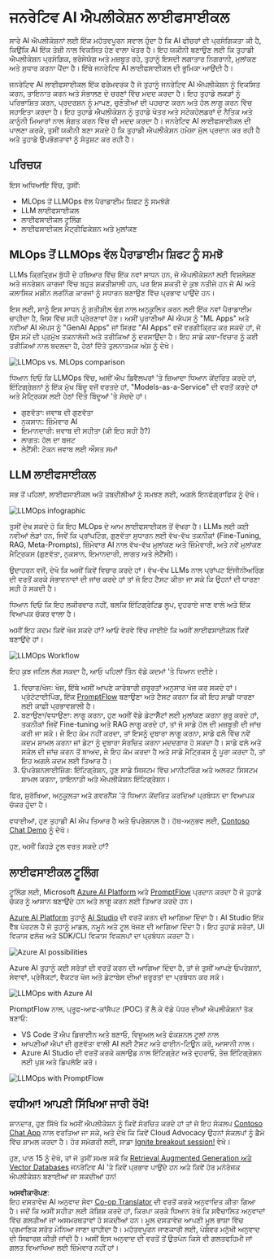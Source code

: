 <!--
CO_OP_TRANSLATOR_METADATA:
{
  "original_hash": "27a5347a5022d5ef0a72ab029b03526a",
  "translation_date": "2025-07-09T15:51:36+00:00",
  "source_file": "14-the-generative-ai-application-lifecycle/README.md",
  "language_code": "pa"
}
-->
# ਜਨਰੇਟਿਵ AI ਐਪਲੀਕੇਸ਼ਨ ਲਾਈਫਸਾਈਕਲ

ਸਾਰੇ AI ਐਪਲੀਕੇਸ਼ਨਾਂ ਲਈ ਇੱਕ ਮਹੱਤਵਪੂਰਨ ਸਵਾਲ ਹੁੰਦਾ ਹੈ ਕਿ AI ਫੀਚਰਾਂ ਦੀ ਪ੍ਰਸੰਗਿਕਤਾ ਕੀ ਹੈ, ਕਿਉਂਕਿ AI ਇੱਕ ਤੇਜ਼ੀ ਨਾਲ ਵਿਕਸਿਤ ਹੋਣ ਵਾਲਾ ਖੇਤਰ ਹੈ। ਇਹ ਯਕੀਨੀ ਬਣਾਉਣ ਲਈ ਕਿ ਤੁਹਾਡੀ ਐਪਲੀਕੇਸ਼ਨ ਪ੍ਰਸੰਗਿਕ, ਭਰੋਸੇਯੋਗ ਅਤੇ ਮਜ਼ਬੂਤ ਰਹੇ, ਤੁਹਾਨੂੰ ਇਸਦੀ ਲਗਾਤਾਰ ਨਿਗਰਾਨੀ, ਮੁਲਾਂਕਣ ਅਤੇ ਸੁਧਾਰ ਕਰਨਾ ਪੈਂਦਾ ਹੈ। ਇੱਥੇ ਜਨਰੇਟਿਵ AI ਲਾਈਫਸਾਈਕਲ ਦੀ ਭੂਮਿਕਾ ਆਉਂਦੀ ਹੈ।

ਜਨਰੇਟਿਵ AI ਲਾਈਫਸਾਈਕਲ ਇੱਕ ਫਰੇਮਵਰਕ ਹੈ ਜੋ ਤੁਹਾਨੂੰ ਜਨਰੇਟਿਵ AI ਐਪਲੀਕੇਸ਼ਨ ਨੂੰ ਵਿਕਸਿਤ ਕਰਨ, ਤਾਇਨਾਤ ਕਰਨ ਅਤੇ ਸੰਭਾਲਣ ਦੇ ਚਰਣਾਂ ਵਿੱਚ ਮਦਦ ਕਰਦਾ ਹੈ। ਇਹ ਤੁਹਾਡੇ ਲਕੜਾਂ ਨੂੰ ਪਰਿਭਾਸ਼ਿਤ ਕਰਨ, ਪ੍ਰਦਰਸ਼ਨ ਨੂੰ ਮਾਪਣ, ਚੁਣੌਤੀਆਂ ਦੀ ਪਹਚਾਣ ਕਰਨ ਅਤੇ ਹੱਲ ਲਾਗੂ ਕਰਨ ਵਿੱਚ ਸਹਾਇਤਾ ਕਰਦਾ ਹੈ। ਇਹ ਤੁਹਾਡੇ ਐਪਲੀਕੇਸ਼ਨ ਨੂੰ ਤੁਹਾਡੇ ਖੇਤਰ ਅਤੇ ਸਟੇਕਹੋਲਡਰਾਂ ਦੇ ਨੈਤਿਕ ਅਤੇ ਕਾਨੂੰਨੀ ਮਿਆਰਾਂ ਨਾਲ ਸੰਗਤ ਕਰਨ ਵਿੱਚ ਵੀ ਮਦਦ ਕਰਦਾ ਹੈ। ਜਨਰੇਟਿਵ AI ਲਾਈਫਸਾਈਕਲ ਦੀ ਪਾਲਣਾ ਕਰਕੇ, ਤੁਸੀਂ ਯਕੀਨੀ ਬਣਾ ਸਕਦੇ ਹੋ ਕਿ ਤੁਹਾਡੀ ਐਪਲੀਕੇਸ਼ਨ ਹਮੇਸ਼ਾ ਮੁੱਲ ਪ੍ਰਦਾਨ ਕਰ ਰਹੀ ਹੈ ਅਤੇ ਤੁਹਾਡੇ ਉਪਭੋਗਤਾਵਾਂ ਨੂੰ ਸੰਤੁਸ਼ਟ ਕਰ ਰਹੀ ਹੈ।

## ਪਰਿਚਯ

ਇਸ ਅਧਿਆਇ ਵਿੱਚ, ਤੁਸੀਂ:

- MLOps ਤੋਂ LLMOps ਵੱਲ ਪੈਰਾਡਾਈਮ ਸ਼ਿਫਟ ਨੂੰ ਸਮਝੋਗੇ
- LLM ਲਾਈਫਸਾਈਕਲ
- ਲਾਈਫਸਾਈਕਲ ਟੂਲਿੰਗ
- ਲਾਈਫਸਾਈਕਲ ਮੈਟ੍ਰੀਫਿਕੇਸ਼ਨ ਅਤੇ ਮੁਲਾਂਕਣ

## MLOps ਤੋਂ LLMOps ਵੱਲ ਪੈਰਾਡਾਈਮ ਸ਼ਿਫਟ ਨੂੰ ਸਮਝੋ

LLMs ਕ੍ਰਿਤ੍ਰਿਮ ਬੁੱਧੀ ਦੇ ਹਥਿਆਰ ਵਿੱਚ ਇੱਕ ਨਵਾਂ ਸਾਧਨ ਹਨ, ਜੋ ਐਪਲੀਕੇਸ਼ਨਾਂ ਲਈ ਵਿਸ਼ਲੇਸ਼ਣ ਅਤੇ ਜਨਰੇਸ਼ਨ ਕਾਰਜਾਂ ਵਿੱਚ ਬਹੁਤ ਸ਼ਕਤੀਸ਼ਾਲੀ ਹਨ, ਪਰ ਇਸ ਸ਼ਕਤੀ ਦੇ ਕੁਝ ਨਤੀਜੇ ਹਨ ਜੋ AI ਅਤੇ ਕਲਾਸਿਕ ਮਸ਼ੀਨ ਲਰਨਿੰਗ ਕਾਰਜਾਂ ਨੂੰ ਸਧਾਰਨ ਬਣਾਉਣ ਵਿੱਚ ਪ੍ਰਭਾਵ ਪਾਉਂਦੇ ਹਨ।

ਇਸ ਲਈ, ਸਾਨੂੰ ਇਸ ਸਾਧਨ ਨੂੰ ਗਤੀਸ਼ੀਲ ਢੰਗ ਨਾਲ ਅਨੁਕੂਲਿਤ ਕਰਨ ਲਈ ਇੱਕ ਨਵਾਂ ਪੈਰਾਡਾਈਮ ਚਾਹੀਦਾ ਹੈ, ਜਿਸ ਵਿੱਚ ਸਹੀ ਪ੍ਰੇਰਣਾਵਾਂ ਹੋਣ। ਅਸੀਂ ਪੁਰਾਣੀਆਂ AI ਐਪਸ ਨੂੰ "ML Apps" ਅਤੇ ਨਵੀਆਂ AI ਐਪਸ ਨੂੰ "GenAI Apps" ਜਾਂ ਸਿਰਫ "AI Apps" ਵਜੋਂ ਵਰਗੀਕ੍ਰਿਤ ਕਰ ਸਕਦੇ ਹਾਂ, ਜੋ ਉਸ ਸਮੇਂ ਦੀ ਪ੍ਰਮੁੱਖ ਤਕਨਾਲੋਜੀ ਅਤੇ ਤਰੀਕਿਆਂ ਨੂੰ ਦਰਸਾਉਂਦਾ ਹੈ। ਇਹ ਸਾਡੇ ਕਥਾ-ਵਿਚਾਰ ਨੂੰ ਕਈ ਤਰੀਕਿਆਂ ਨਾਲ ਬਦਲਦਾ ਹੈ, ਹੇਠਾਂ ਦਿੱਤੇ ਤੁਲਨਾਤਮਕ ਅੰਸ਼ ਨੂੰ ਦੇਖੋ।

![LLMOps vs. MLOps comparison](../../../translated_images/01-llmops-shift.29bc933cb3bb0080a562e1655c0c719b71a72c3be6252d5c564b7f598987e602.pa.png)

ਧਿਆਨ ਦਿਓ ਕਿ LLMOps ਵਿੱਚ, ਅਸੀਂ ਐਪ ਡਿਵੈਲਪਰਾਂ 'ਤੇ ਜ਼ਿਆਦਾ ਧਿਆਨ ਕੇਂਦਰਿਤ ਕਰਦੇ ਹਾਂ, ਇੰਟਿਗ੍ਰੇਸ਼ਨਾਂ ਨੂੰ ਇੱਕ ਮੁੱਖ ਬਿੰਦੂ ਵਜੋਂ ਵਰਤਦੇ ਹਾਂ, "Models-as-a-Service" ਦੀ ਵਰਤੋਂ ਕਰਦੇ ਹਾਂ ਅਤੇ ਮੈਟ੍ਰਿਕਸ ਲਈ ਹੇਠਾਂ ਦਿੱਤੇ ਬਿੰਦੂਆਂ 'ਤੇ ਸੋਚਦੇ ਹਾਂ।

- ਗੁਣਵੱਤਾ: ਜਵਾਬ ਦੀ ਗੁਣਵੱਤਾ
- ਨੁਕਸਾਨ: ਜ਼ਿੰਮੇਵਾਰ AI
- ਇਮਾਨਦਾਰੀ: ਜਵਾਬ ਦੀ ਸਹੀਤਾ (ਕੀ ਇਹ ਸਹੀ ਹੈ?)
- ਲਾਗਤ: ਹੱਲ ਦਾ ਬਜਟ
- ਲੇਟੈਂਸੀ: ਟੋਕਨ ਜਵਾਬ ਲਈ ਔਸਤ ਸਮਾਂ

## LLM ਲਾਈਫਸਾਈਕਲ

ਸਭ ਤੋਂ ਪਹਿਲਾਂ, ਲਾਈਫਸਾਈਕਲ ਅਤੇ ਤਬਦੀਲੀਆਂ ਨੂੰ ਸਮਝਣ ਲਈ, ਅਗਲੇ ਇਨਫੋਗ੍ਰਾਫਿਕ ਨੂੰ ਦੇਖੋ।

![LLMOps infographic](../../../translated_images/02-llmops.70a942ead05a7645db740f68727d90160cb438ab71f0fb20548bc7fe5cad83ff.pa.png)

ਤੁਸੀਂ ਦੇਖ ਸਕਦੇ ਹੋ ਕਿ ਇਹ MLOps ਦੇ ਆਮ ਲਾਈਫਸਾਈਕਲ ਤੋਂ ਵੱਖਰਾ ਹੈ। LLMs ਲਈ ਕਈ ਨਵੀਆਂ ਲੋੜਾਂ ਹਨ, ਜਿਵੇਂ ਕਿ ਪ੍ਰਾਂਪਟਿੰਗ, ਗੁਣਵੱਤਾ ਸੁਧਾਰਨ ਲਈ ਵੱਖ-ਵੱਖ ਤਕਨੀਕਾਂ (Fine-Tuning, RAG, Meta-Prompts), ਜ਼ਿੰਮੇਵਾਰ AI ਨਾਲ ਵੱਖ-ਵੱਖ ਮੁਲਾਂਕਣ ਅਤੇ ਜ਼ਿੰਮੇਵਾਰੀ, ਅਤੇ ਨਵੇਂ ਮੁਲਾਂਕਣ ਮੈਟ੍ਰਿਕਸ (ਗੁਣਵੱਤਾ, ਨੁਕਸਾਨ, ਇਮਾਨਦਾਰੀ, ਲਾਗਤ ਅਤੇ ਲੇਟੈਂਸੀ)।

ਉਦਾਹਰਨ ਵਜੋਂ, ਦੇਖੋ ਕਿ ਅਸੀਂ ਕਿਵੇਂ ਵਿਚਾਰ ਕਰਦੇ ਹਾਂ। ਵੱਖ-ਵੱਖ LLMs ਨਾਲ ਪ੍ਰਾਂਪਟ ਇੰਜੀਨੀਅਰਿੰਗ ਦੀ ਵਰਤੋਂ ਕਰਕੇ ਸੰਭਾਵਨਾਵਾਂ ਦੀ ਜਾਂਚ ਕਰਦੇ ਹਾਂ ਤਾਂ ਜੋ ਇਹ ਟੈਸਟ ਕੀਤਾ ਜਾ ਸਕੇ ਕਿ ਉਹਨਾਂ ਦੀ ਧਾਰਣਾ ਸਹੀ ਹੋ ਸਕਦੀ ਹੈ।

ਧਿਆਨ ਦਿਓ ਕਿ ਇਹ ਲਕੀਰਵਾਰ ਨਹੀਂ, ਬਲਕਿ ਇੰਟਿਗ੍ਰੇਟਿਡ ਲੂਪ, ਦੁਹਰਾਏ ਜਾਣ ਵਾਲੇ ਅਤੇ ਇੱਕ ਵਿਆਪਕ ਚੱਕਰ ਵਾਲਾ ਹੈ।

ਅਸੀਂ ਇਹ ਕਦਮ ਕਿਵੇਂ ਖੋਜ ਸਕਦੇ ਹਾਂ? ਆਓ ਵੇਰਵੇ ਵਿੱਚ ਜਾਈਏ ਕਿ ਅਸੀਂ ਲਾਈਫਸਾਈਕਲ ਕਿਵੇਂ ਬਣਾਉਂਦੇ ਹਾਂ।

![LLMOps Workflow](../../../translated_images/03-llm-stage-flows.3a1e1c401235a6cfa886ed6ba04aa52a096a545e1bc44fa54d7d5983a7201892.pa.png)

ਇਹ ਕੁਝ ਜਟਿਲ ਲੱਗ ਸਕਦਾ ਹੈ, ਆਓ ਪਹਿਲਾਂ ਤਿੰਨ ਵੱਡੇ ਕਦਮਾਂ 'ਤੇ ਧਿਆਨ ਦਈਏ।

1. ਵਿਚਾਰ/ਖੋਜ: ਖੋਜ, ਇੱਥੇ ਅਸੀਂ ਆਪਣੇ ਕਾਰੋਬਾਰੀ ਜ਼ਰੂਰਤਾਂ ਅਨੁਸਾਰ ਖੋਜ ਕਰ ਸਕਦੇ ਹਾਂ। ਪ੍ਰੋਟੋਟਾਈਪਿੰਗ, ਇੱਕ [PromptFlow](https://microsoft.github.io/promptflow/index.html?WT.mc_id=academic-105485-koreyst) ਬਣਾਉਣਾ ਅਤੇ ਟੈਸਟ ਕਰਨਾ ਕਿ ਕੀ ਇਹ ਸਾਡੀ ਧਾਰਣਾ ਲਈ ਕਾਫ਼ੀ ਪ੍ਰਭਾਵਸ਼ਾਲੀ ਹੈ।
1. ਬਣਾਉਣਾ/ਵਧਾਉਣਾ: ਲਾਗੂ ਕਰਨਾ, ਹੁਣ ਅਸੀਂ ਵੱਡੇ ਡੇਟਾਸੈੱਟਾਂ ਲਈ ਮੁਲਾਂਕਣ ਕਰਨਾ ਸ਼ੁਰੂ ਕਰਦੇ ਹਾਂ, ਤਕਨੀਕਾਂ ਜਿਵੇਂ Fine-tuning ਅਤੇ RAG ਲਾਗੂ ਕਰਦੇ ਹਾਂ, ਤਾਂ ਜੋ ਸਾਡੇ ਹੱਲ ਦੀ ਮਜ਼ਬੂਤੀ ਦੀ ਜਾਂਚ ਕਰੀ ਜਾ ਸਕੇ। ਜੇ ਇਹ ਕੰਮ ਨਹੀਂ ਕਰਦਾ, ਤਾਂ ਇਸਨੂੰ ਦੁਬਾਰਾ ਲਾਗੂ ਕਰਨਾ, ਸਾਡੇ ਫਲੋ ਵਿੱਚ ਨਵੇਂ ਕਦਮ ਸ਼ਾਮਲ ਕਰਨਾ ਜਾਂ ਡੇਟਾ ਨੂੰ ਦੁਬਾਰਾ ਸੰਰਚਿਤ ਕਰਨਾ ਮਦਦਗਾਰ ਹੋ ਸਕਦਾ ਹੈ। ਸਾਡੇ ਫਲੋ ਅਤੇ ਸਕੇਲ ਦੀ ਜਾਂਚ ਕਰਨ ਤੋਂ ਬਾਅਦ, ਜੇ ਇਹ ਕੰਮ ਕਰਦਾ ਹੈ ਅਤੇ ਸਾਡੇ ਮੈਟ੍ਰਿਕਸ ਨੂੰ ਪੂਰਾ ਕਰਦਾ ਹੈ, ਤਾਂ ਇਹ ਅਗਲੇ ਕਦਮ ਲਈ ਤਿਆਰ ਹੈ।
1. ਓਪਰੇਸ਼ਨਲਾਈਜ਼ਿੰਗ: ਇੰਟਿਗ੍ਰੇਸ਼ਨ, ਹੁਣ ਸਾਡੇ ਸਿਸਟਮ ਵਿੱਚ ਮਾਨੀਟਰਿੰਗ ਅਤੇ ਅਲਰਟ ਸਿਸਟਮ ਸ਼ਾਮਲ ਕਰਨਾ, ਤਾਇਨਾਤੀ ਅਤੇ ਐਪਲੀਕੇਸ਼ਨ ਇੰਟਿਗ੍ਰੇਸ਼ਨ।

ਫਿਰ, ਸੁਰੱਖਿਆ, ਅਨੁਕੂਲਤਾ ਅਤੇ ਗਵਰਨੈਂਸ 'ਤੇ ਧਿਆਨ ਕੇਂਦਰਿਤ ਕਰਦਿਆਂ ਪ੍ਰਬੰਧਨ ਦਾ ਵਿਆਪਕ ਚੱਕਰ ਹੁੰਦਾ ਹੈ।

ਵਧਾਈਆਂ, ਹੁਣ ਤੁਹਾਡੀ AI ਐਪ ਤਿਆਰ ਹੈ ਅਤੇ ਓਪਰੇਸ਼ਨਲ ਹੈ। ਹੱਥ-ਅਨੁਭਵ ਲਈ, [Contoso Chat Demo](https://nitya.github.io/contoso-chat/?WT.mc_id=academic-105485-koreys) ਨੂੰ ਦੇਖੋ।

ਹੁਣ, ਅਸੀਂ ਕਿਹੜੇ ਟੂਲ ਵਰਤ ਸਕਦੇ ਹਾਂ?

## ਲਾਈਫਸਾਈਕਲ ਟੂਲਿੰਗ

ਟੂਲਿੰਗ ਲਈ, Microsoft [Azure AI Platform](https://azure.microsoft.com/solutions/ai/?WT.mc_id=academic-105485-koreys) ਅਤੇ [PromptFlow](https://microsoft.github.io/promptflow/index.html?WT.mc_id=academic-105485-koreyst) ਪ੍ਰਦਾਨ ਕਰਦਾ ਹੈ ਜੋ ਤੁਹਾਡੇ ਚੱਕਰ ਨੂੰ ਆਸਾਨ ਬਣਾਉਂਦੇ ਹਨ ਅਤੇ ਲਾਗੂ ਕਰਨ ਲਈ ਤਿਆਰ ਕਰਦੇ ਹਨ।

[Azure AI Platform](https://azure.microsoft.com/solutions/ai/?WT.mc_id=academic-105485-koreys) ਤੁਹਾਨੂੰ [AI Studio](https://ai.azure.com/?WT.mc_id=academic-105485-koreys) ਦੀ ਵਰਤੋਂ ਕਰਨ ਦੀ ਆਗਿਆ ਦਿੰਦਾ ਹੈ। AI Studio ਇੱਕ ਵੈੱਬ ਪੋਰਟਲ ਹੈ ਜੋ ਤੁਹਾਨੂੰ ਮਾਡਲ, ਨਮੂਨੇ ਅਤੇ ਟੂਲ ਖੋਜਣ ਦੀ ਆਗਿਆ ਦਿੰਦਾ ਹੈ। ਇਹ ਤੁਹਾਡੇ ਸਰੋਤਾਂ, UI ਵਿਕਾਸ ਫਲੋਜ਼ ਅਤੇ SDK/CLI ਵਿਕਾਸ ਵਿਕਲਪਾਂ ਦਾ ਪ੍ਰਬੰਧਨ ਕਰਦਾ ਹੈ।

![Azure AI possibilities](../../../translated_images/04-azure-ai-platform.80203baf03a12fa8b166e194928f057074843d1955177baf0f5b53d50d7b6153.pa.png)

Azure AI ਤੁਹਾਨੂੰ ਕਈ ਸਰੋਤਾਂ ਦੀ ਵਰਤੋਂ ਕਰਨ ਦੀ ਆਗਿਆ ਦਿੰਦਾ ਹੈ, ਤਾਂ ਜੋ ਤੁਸੀਂ ਆਪਣੇ ਓਪਰੇਸ਼ਨਾਂ, ਸੇਵਾਵਾਂ, ਪ੍ਰੋਜੈਕਟਾਂ, ਵੈਕਟਰ ਖੋਜ ਅਤੇ ਡੇਟਾਬੇਸ ਦੀਆਂ ਜ਼ਰੂਰਤਾਂ ਦਾ ਪ੍ਰਬੰਧਨ ਕਰ ਸਕੋ।

![LLMOps with Azure AI](../../../translated_images/05-llm-azure-ai-prompt.a5ce85cdbb494bdf95420668e3464aae70d8b22275a744254e941dd5e73ae0d2.pa.png)

PromptFlow ਨਾਲ, ਪ੍ਰੂਫ-ਆਫ-ਕਾਂਸੈਪਟ (POC) ਤੋਂ ਲੈ ਕੇ ਵੱਡੇ ਪੱਧਰ ਦੀਆਂ ਐਪਲੀਕੇਸ਼ਨਾਂ ਤੱਕ ਬਣਾਓ:

- VS Code ਤੋਂ ਐਪ ਡਿਜ਼ਾਈਨ ਅਤੇ ਬਣਾਓ, ਵਿਜ਼ੂਅਲ ਅਤੇ ਫੰਕਸ਼ਨਲ ਟੂਲਾਂ ਨਾਲ
- ਆਪਣੀਆਂ ਐਪਾਂ ਦੀ ਗੁਣਵੱਤਾ ਵਾਲੀ AI ਲਈ ਟੈਸਟ ਅਤੇ ਫਾਈਨ-ਟਿਊਨ ਕਰੋ, ਆਸਾਨੀ ਨਾਲ।
- Azure AI Studio ਦੀ ਵਰਤੋਂ ਕਰਕੇ ਕਲਾਉਡ ਨਾਲ ਇੰਟਿਗ੍ਰੇਟ ਅਤੇ ਦੁਹਰਾਓ, ਤੇਜ਼ ਇੰਟਿਗ੍ਰੇਸ਼ਨ ਲਈ ਪੁਸ਼ ਅਤੇ ਡਿਪਲੋਇ ਕਰੋ।

![LLMOps with PromptFlow](../../../translated_images/06-llm-promptflow.a183eba07a3a7fdf4aa74db92a318b8cbbf4a608671f6b166216358d3203d8d4.pa.png)

## ਵਧੀਆ! ਆਪਣੀ ਸਿੱਖਿਆ ਜਾਰੀ ਰੱਖੋ!

ਸ਼ਾਨਦਾਰ, ਹੁਣ ਸਿੱਖੋ ਕਿ ਅਸੀਂ ਐਪਲੀਕੇਸ਼ਨ ਨੂੰ ਕਿਵੇਂ ਸੰਰਚਿਤ ਕਰਦੇ ਹਾਂ ਤਾਂ ਜੋ ਇਹ ਸੰਕਲਪ [Contoso Chat App](https://nitya.github.io/contoso-chat/?WT.mc_id=academic-105485-koreyst) ਨਾਲ ਵਰਤਿਆ ਜਾ ਸਕੇ, ਅਤੇ ਦੇਖੋ ਕਿ ਕਿਵੇਂ Cloud Advocacy ਉਹਨਾਂ ਸੰਕਲਪਾਂ ਨੂੰ ਡੈਮੋ ਵਿੱਚ ਸ਼ਾਮਲ ਕਰਦਾ ਹੈ। ਹੋਰ ਸਮੱਗਰੀ ਲਈ, ਸਾਡਾ [Ignite breakout session!](https://www.youtube.com/watch?v=DdOylyrTOWg) ਵੇਖੋ।

ਹੁਣ, ਪਾਠ 15 ਨੂੰ ਦੇਖੋ, ਤਾਂ ਜੋ ਤੁਸੀਂ ਸਮਝ ਸਕੋ ਕਿ [Retrieval Augmented Generation ਅਤੇ Vector Databases](../15-rag-and-vector-databases/README.md?WT.mc_id=academic-105485-koreyst) ਜਨਰੇਟਿਵ AI 'ਤੇ ਕਿਵੇਂ ਪ੍ਰਭਾਵ ਪਾਉਂਦੇ ਹਨ ਅਤੇ ਕਿਵੇਂ ਹੋਰ ਮਨੋਰੰਜਕ ਐਪਲੀਕੇਸ਼ਨ ਬਣਾਈਆਂ ਜਾ ਸਕਦੀਆਂ ਹਨ!

**ਅਸਵੀਕਾਰੋਪਣ**:  
ਇਹ ਦਸਤਾਵੇਜ਼ AI ਅਨੁਵਾਦ ਸੇਵਾ [Co-op Translator](https://github.com/Azure/co-op-translator) ਦੀ ਵਰਤੋਂ ਕਰਕੇ ਅਨੁਵਾਦਿਤ ਕੀਤਾ ਗਿਆ ਹੈ। ਜਦੋਂ ਕਿ ਅਸੀਂ ਸਹੀਤਾ ਲਈ ਕੋਸ਼ਿਸ਼ ਕਰਦੇ ਹਾਂ, ਕਿਰਪਾ ਕਰਕੇ ਧਿਆਨ ਰੱਖੋ ਕਿ ਸਵੈਚਾਲਿਤ ਅਨੁਵਾਦਾਂ ਵਿੱਚ ਗਲਤੀਆਂ ਜਾਂ ਅਸਮਰਥਤਾਵਾਂ ਹੋ ਸਕਦੀਆਂ ਹਨ। ਮੂਲ ਦਸਤਾਵੇਜ਼ ਆਪਣੀ ਮੂਲ ਭਾਸ਼ਾ ਵਿੱਚ ਪ੍ਰਮਾਣਿਕ ਸਰੋਤ ਮੰਨਿਆ ਜਾਣਾ ਚਾਹੀਦਾ ਹੈ। ਮਹੱਤਵਪੂਰਨ ਜਾਣਕਾਰੀ ਲਈ, ਪੇਸ਼ੇਵਰ ਮਨੁੱਖੀ ਅਨੁਵਾਦ ਦੀ ਸਿਫਾਰਸ਼ ਕੀਤੀ ਜਾਂਦੀ ਹੈ। ਅਸੀਂ ਇਸ ਅਨੁਵਾਦ ਦੀ ਵਰਤੋਂ ਤੋਂ ਉਤਪੰਨ ਕਿਸੇ ਵੀ ਗਲਤਫਹਿਮੀ ਜਾਂ ਗਲਤ ਵਿਆਖਿਆ ਲਈ ਜ਼ਿੰਮੇਵਾਰ ਨਹੀਂ ਹਾਂ।